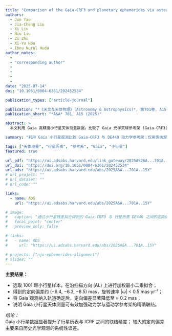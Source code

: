 ```yaml
---
title: "Comparison of the Gaia-CRF3 and planetary ephemerides via asteroid observations"
authors:
  - Jun Yao
  - Jia-Cheng Liu
  - Xi Liu
  - Niu Liu
  - Zi Zhu
  - Xi-Yu Hou
  - Ibnu Nurul Huda
author_notes:
  - 
  - "corresponding author"
  - 
  - 
  - 
  - 
date: "2025-07-14"
doi: "10.1051/0004-6361/202452534"

publication_types: ["article-journal"]

publication: "*《天文与天体物理》(Astronomy & Astrophysics)*, 第701卷, A15 (2025)"
publication_short: "*A&A* 701, A15 (2025)"

abstract: >
  本文利用 Gaia 高精度小行星天体测量数据，比较了 Gaia 光学天球参考架 (Gaia-CRF3)与由 JPL 行星历表定义的动力学参考架之间的定向差异。基于 1001 颗高质量观测小行星的样本，沿扫描方向（AL）的残差拟合结果显示，在赤道坐标系中存在约 10 mas 的定向偏差，各分量旋转速率低于 0.5 mas yr⁻¹。通过迭代拟合与不同样本检验验证了结果的稳健性。当将 Gaia 观测纳入轨道确定后，定向偏差降至约 0.2 mas，表明历史小行星光学观测及其参考星表系统性误差是造成较大偏差的主要原因。

summary: "利用 Gaia 小行星观测比较 Gaia-CRF3 与 DE440 动力学参考架；仅用传统观测时偏差约 10 mas，加入 Gaia 数据后降至 0.2 mas。"

tags: ["天体测量", "行星历表", "参考系", "Gaia", "小行星"]
featured: true

url_pdf: "https://ui.adsabs.harvard.edu/link_gateway/2025A%26A...701A..15Y/PUB_PDF"
url_doi: "https://doi.org/10.1051/0004-6361/202452534"
url_ads: "https://ui.adsabs.harvard.edu/abs/2025A&A...701A..15Y"
# url_project: ""
# url_dataset: ""
# url_code: ""

links:
  - name: ADS
    url: "https://ui.adsabs.harvard.edu/abs/2025A&A...701A..15Y"

# image:
#   caption: "通过小行星残差拟合得到的 Gaia-CRF3 与 行星历表 DE440 之间的定向偏差（约 10 mas）。"
#   focal_point: "center"
#   preview_only: false

# links:
#   - name: ADS
#     url: "https://ui.adsabs.harvard.edu/abs/2025A&A...701A..15Y"

# projects: ["nju-ephemerides-alignment"]
# slides: ""
---
```


**主要结果：**

- 选取 1001 颗小行星样本，在沿扫描方向 (AL) 上进行加权最小二乘拟合；  
- 得到的定向偏差约 (−6.4, −6.3, −8.5) mas，旋转速率 |ω| < 0.5 mas yr⁻¹；  
- 将 Gaia 观测纳入轨道确定后，定向偏差显著降低至 ≈ 0.2 mas；  
- 说明 Gaia 小行星天体测量可有效加强动力学与运动学参考架的精确联结。  

*结论：*  
Gaia 小行星数据显著提升了行星历表与 ICRF 之间的联结精度；
较大的定向偏差主要来自历史光学观测的系统性误差。
